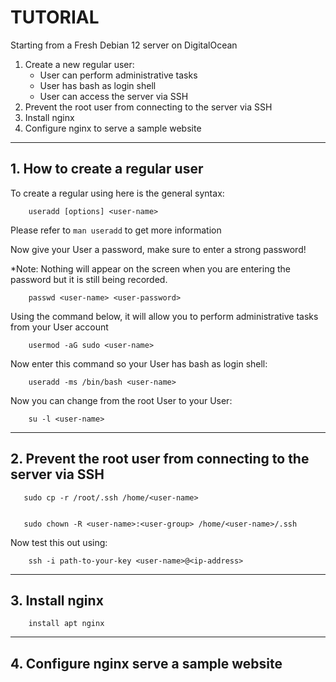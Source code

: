 # ﻿TUTORIAL

Starting from a Fresh Debian 12 server on DigitalOcean

1. Create a new regular user:
    - User can perform administrative tasks
    - User has bash as login shell
    - User can access the server via SSH
2. Prevent the root user from connecting to the server via SSH
3. Install nginx
4. Configure nginx to serve a sample website
    
   
---
    
    
## 1. How to create a regular user

To create a regular using here is the general syntax:

        useradd [options] <user-name>

Please refer to `man useradd` to get more information

Now give your User a password, make sure to enter a strong password! 

*Note: Nothing will appear on the screen when you are entering the password but it is still being recorded. 

        passwd <user-name> <user-password>


Using the command below, it will allow you to perform administrative tasks from your User account 

        usermod -aG sudo <user-name>

Now enter this command so your User has bash as login shell: 

        useradd -ms /bin/bash <user-name>
        
Now you can change from the root User to your User: 

        su -l <user-name>


---


## 2. Prevent the root user from connecting to the server via SSH

       sudo cp -r /root/.ssh /home/<user-name>


       sudo chown -R <user-name>:<user-group> /home/<user-name>/.ssh
   

Now test this out using:

        ssh -i path-to-your-key <user-name>@<ip-address>
    

---



## 3. Install nginx

        install apt nginx



---


## 4. Configure nginx serve a sample website


